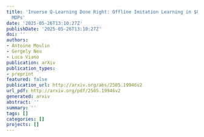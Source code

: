 ```yaml
---
title: 'Inverse Q-Learning Done Right: Offline Imitation Learning in $Q^π$-Realizable
  MDPs'
date: '2025-05-26T13:10:27Z'
publishDate: '2025-05-26T13:10:27Z'
doi: ''
authors:
- Antoine Moulin
- Gergely Neu
- Luca Viano
publication: arXiv
publication_types:
- preprint
featured: false
publication_url: http://arxiv.org/abs/2505.19946v2
url_pdf: http://arxiv.org/pdf/2505.19946v2
generated: arxiv
abstract: ''
summary: ''
tags: []
categories: []
projects: []
---
```

